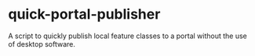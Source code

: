 # quick-portal-publisher
A script to quickly publish local feature classes to a portal without the use of desktop software.
